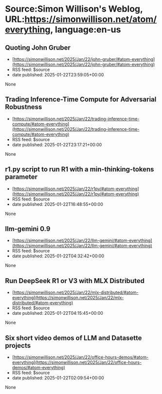 # Source:Simon Willison's Weblog, URL:https://simonwillison.net/atom/everything, language:en-us

## Quoting John Gruber
 - [https://simonwillison.net/2025/Jan/22/john-gruber/#atom-everything](https://simonwillison.net/2025/Jan/22/john-gruber/#atom-everything)
 - RSS feed: $source
 - date published: 2025-01-22T23:59:05+00:00

None

## Trading Inference-Time Compute for Adversarial Robustness
 - [https://simonwillison.net/2025/Jan/22/trading-inference-time-compute/#atom-everything](https://simonwillison.net/2025/Jan/22/trading-inference-time-compute/#atom-everything)
 - RSS feed: $source
 - date published: 2025-01-22T23:17:21+00:00

None

## r1.py script to run R1 with a min-thinking-tokens parameter
 - [https://simonwillison.net/2025/Jan/22/r1py/#atom-everything](https://simonwillison.net/2025/Jan/22/r1py/#atom-everything)
 - RSS feed: $source
 - date published: 2025-01-22T16:48:55+00:00

None

## llm-gemini 0.9
 - [https://simonwillison.net/2025/Jan/22/llm-gemini/#atom-everything](https://simonwillison.net/2025/Jan/22/llm-gemini/#atom-everything)
 - RSS feed: $source
 - date published: 2025-01-22T04:32:42+00:00

None

## Run DeepSeek R1 or V3 with MLX Distributed
 - [https://simonwillison.net/2025/Jan/22/mlx-distributed/#atom-everything](https://simonwillison.net/2025/Jan/22/mlx-distributed/#atom-everything)
 - RSS feed: $source
 - date published: 2025-01-22T04:15:45+00:00

None

## Six short video demos of LLM and Datasette projects
 - [https://simonwillison.net/2025/Jan/22/office-hours-demos/#atom-everything](https://simonwillison.net/2025/Jan/22/office-hours-demos/#atom-everything)
 - RSS feed: $source
 - date published: 2025-01-22T02:09:54+00:00

None

